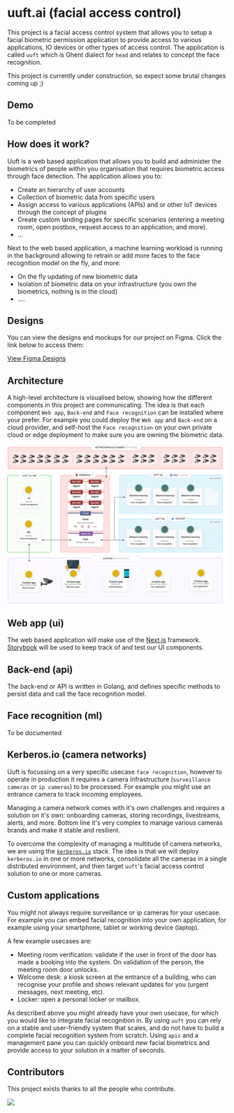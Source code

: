 # uuft.ai (facial access control)

This project is a facial access control system that allows you to setup a facial biometric permission application to provide access to various applications, IO devices or other types of access control.
The application is called `uuft` which is Ghent dialect for `head` and relates to concept the face recognition.

This project is currently under construction, so expect some brutal changes coming up ;)

## Demo

To be completed

## How does it work?

Uuft is a web based application that allows you to build and administer the biometrics of people within you organisation that requires biometric access through face detection. The application allows you to:
- Create an hierarchy of user accounts
- Collection of biometric data from specific users
- Assign access to various applications (APIs) and or other IoT devices through the concept of plugins
- Create custom landing pages for specific scenarios (entering a meeting room, open postbox, request access to an application, and more).
- ...

Next to the web based application, a machine learning workload is running in the background allowing to retrain or add more faces to the face recognition model on the fly, and more:
- On the fly updating of new biometric data
- Isolation of biometric data on your infrastructure (you own the biometrics, nothing is in the cloud)
- ....
  
 ## Designs

You can view the designs and mockups for our project on Figma. Click the link below to access them:

[View Figma Designs](https://www.figma.com/file/n6MKXziHYC69485QCvtW1g/Facial-Access-Control---Luis%2FGlenn-%26-Kilian%2FJonas?type=design&node-id=0%3A1&mode=design&t=HiWxICFMNlHRh4jI-1)

## Architecture

A high-level architecture is visualised below, showing how the different components in this project are communicating. The idea is that each component `Web app`, `Back-end` and `Face recognition` can be installed where your prefer. For example you could deploy the `Web app` and `Back-end` on a cloud provider, and self-host the `Face recognition` on your own private cloud or edge deployment to make sure you are owning the biometric data.

![Architecture](./assets/images/architecture.svg)

## Web app (ui)

The web based application will make use of the [Next.js](https://nextjs.org/) framework. [Storybook](https://storybook.js.org/)
 will be used to keep track of and test our UI components.

## Back-end (api)

The back-end or API is written in Golang, and defines specific methods to persist data and call the face recognition model.

## Face recognition (ml)

To be documented

## Kerberos.io (camera networks)

Uuft is focussing on a very specific usecase `face recognition`, however to operate in production it requires a camera infrastructure (`surveillance cameras` or `ip cameras`) to be processed. For example you might use an entrance camera to track incoming employees.

 Managing a camera network comes with it's own challenges and requires a solution on it's own: onboarding cameras, storing recordings, livestreams, alerts, and more. Bottom line it's very complex to manage various cameras brands and make it stable and resilient.

To overcome the complexity of managing a multitude of camera networks, we are using the [`kerberos.io`](https://github.com/kerberos-io) stack. The idea is that we will deploy `kerberos.io` in one or more networks, consolidate all the cameras in a single distributed environment, and then target `uuft`'s facial access control solution to one or more cameras.

## Custom applications

You might not always require surveillance or ip cameras for your usecase. For example you can embed facial recognition into your own application, for example using your smartphone, tablet or working device (laptop). 

A few example usecases are:

- Meeting room verification: validate if the user in front of the door has made a booking into the system. On validation of the person, the meeting room door unlocks.
- Welcome desk: a kiosk screen at the entrance of a building, who can recognise your profile and shows relevant updates for you (urgent messages, next meeting, etc).
- Locker: open a personal locker or mailbox.

As described above you might already have your own usecase, for which you would like to integrate facial recognition in. By using `uuft` you can rely on a stable and user-friendly system that scales, and do not have to build a complete facial recognition system from scratch. Using `apis` and a management pane you can quickly onboard new facial biometrics and provide access to your solution in a matter of seconds.
 
## Contributors

This project exists thanks to all the people who contribute.

<a href="https://github.com/uug-ai/facial-access-control/graphs/contributors">
  <img src="https://contrib.rocks/image?repo=uug-ai/facial-access-control" />
</a>
